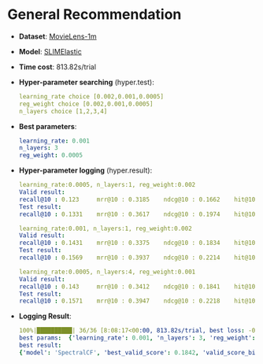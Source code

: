 # General Recommendation

- **Dataset**: [MovieLens-1m](../../md/ml-1m_general.md)

- **Model**: [SLIMElastic](https://recbole.io/docs/user_guide/model/general/slimelastic.html)

- **Time cost**: 813.82s/trial

- **Hyper-parameter searching** (hyper.test):

  ```yaml
  learning_rate choice [0.002,0.001,0.0005] 
  reg_weight choice [0.002,0.001,0.0005] 
  n_layers choice [1,2,3,4] 
  ```

- **Best parameters**:

  ```yaml
  learning_rate: 0.001  
  n_layers: 3  
  reg_weight: 0.0005
  ```

- **Hyper-parameter logging** (hyper.result):

  ```yaml
  learning_rate:0.0005, n_layers:1, reg_weight:0.002
  Valid result:
  recall@10 : 0.123     mrr@10 : 0.3185    ndcg@10 : 0.1662    hit@10 : 0.6259    precision@10 : 0.1272
  Test result:
  recall@10 : 0.1331    mrr@10 : 0.3617    ndcg@10 : 0.1974    hit@10 : 0.6421    precision@10 : 0.1534

  learning_rate:0.001, n_layers:1, reg_weight:0.002
  Valid result:
  recall@10 : 0.1431    mrr@10 : 0.3375    ndcg@10 : 0.1834    hit@10 : 0.6688    precision@10 : 0.1389
  Test result:
  recall@10 : 0.1569    mrr@10 : 0.3937    ndcg@10 : 0.2214    hit@10 : 0.6877    precision@10 : 0.1686

  learning_rate:0.0005, n_layers:4, reg_weight:0.001
  Valid result:
  recall@10 : 0.143     mrr@10 : 0.3412    ndcg@10 : 0.1841    hit@10 : 0.6745    precision@10 : 0.1406
  Test result:
  recall@10 : 0.1571    mrr@10 : 0.3947    ndcg@10 : 0.2218    hit@10 : 0.6885    precision@10 : 0.1687
  ```

- **Logging Result**:

  ```yaml
  100%|██████████| 36/36 [8:08:17<00:00, 813.82s/trial, best loss: -0.1842] 
  best params:  {'learning_rate': 0.001, 'n_layers': 3, 'reg_weight': 0.0005}
  best result: 
  {'model': 'SpectralCF', 'best_valid_score': 0.1842, 'valid_score_bigger': True, 'best_valid_result': OrderedDict([('recall@10', 0.1419), ('mrr@10', 0.3372), ('ndcg@10', 0.1842), ('hit@10', 0.6662), ('precision@10', 0.1408)]), 'test_result': OrderedDict([('recall@10', 0.1554), ('mrr@10', 0.3989), ('ndcg@10', 0.2228), ('hit@10', 0.6871), ('precision@10', 0.1697)])}
  ```
